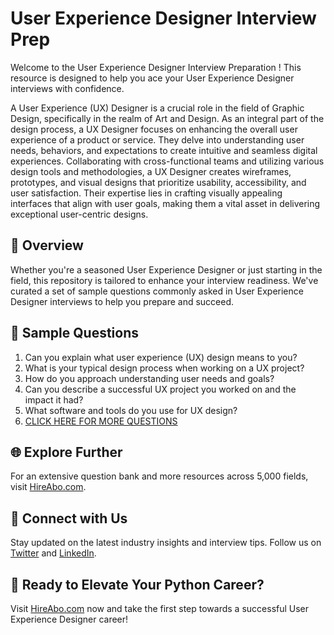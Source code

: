 # User Experience Designer Interview Prep

Welcome to the User Experience Designer Interview Preparation ! This resource is designed to help you ace your User Experience Designer interviews with confidence.

A User Experience (UX) Designer is a crucial role in the field of Graphic Design, specifically in the realm of Art and Design. As an integral part of the design process, a UX Designer focuses on enhancing the overall user experience of a product or service. They delve into understanding user needs, behaviors, and expectations to create intuitive and seamless digital experiences. Collaborating with cross-functional teams and utilizing various design tools and methodologies, a UX Designer creates wireframes, prototypes, and visual designs that prioritize usability, accessibility, and user satisfaction. Their expertise lies in crafting visually appealing interfaces that align with user goals, making them a vital asset in delivering exceptional user-centric designs.

## 🚀 Overview

Whether you're a seasoned User Experience Designer or just starting in the field, this repository is tailored to enhance your interview readiness. We've curated a set of sample questions commonly asked in User Experience Designer interviews to help you prepare and succeed.

## 📝 Sample Questions

1. Can you explain what user experience (UX) design means to you?
2. What is your typical design process when working on a UX project?
3. How do you approach understanding user needs and goals?
4. Can you describe a successful UX project you worked on and the impact it had?
5. What software and tools do you use for UX design?
6. [CLICK HERE FOR MORE QUESTIONS](https://hireabo.com/job/6_0_18/User%20Experience%20Designer)

## 🌐 Explore Further

For an extensive question bank and more resources across 5,000 fields, visit [HireAbo.com](https://www.hireabo.com).

## 📱 Connect with Us

Stay updated on the latest industry insights and interview tips. Follow us on [Twitter](https://twitter.com/hireabo) and [LinkedIn](https://www.linkedin.com/in/hire-abo-3609972a8/).

## 🚀 Ready to Elevate Your Python Career?

Visit [HireAbo.com](https://www.hireabo.com) now and take the first step towards a successful User Experience Designer career!